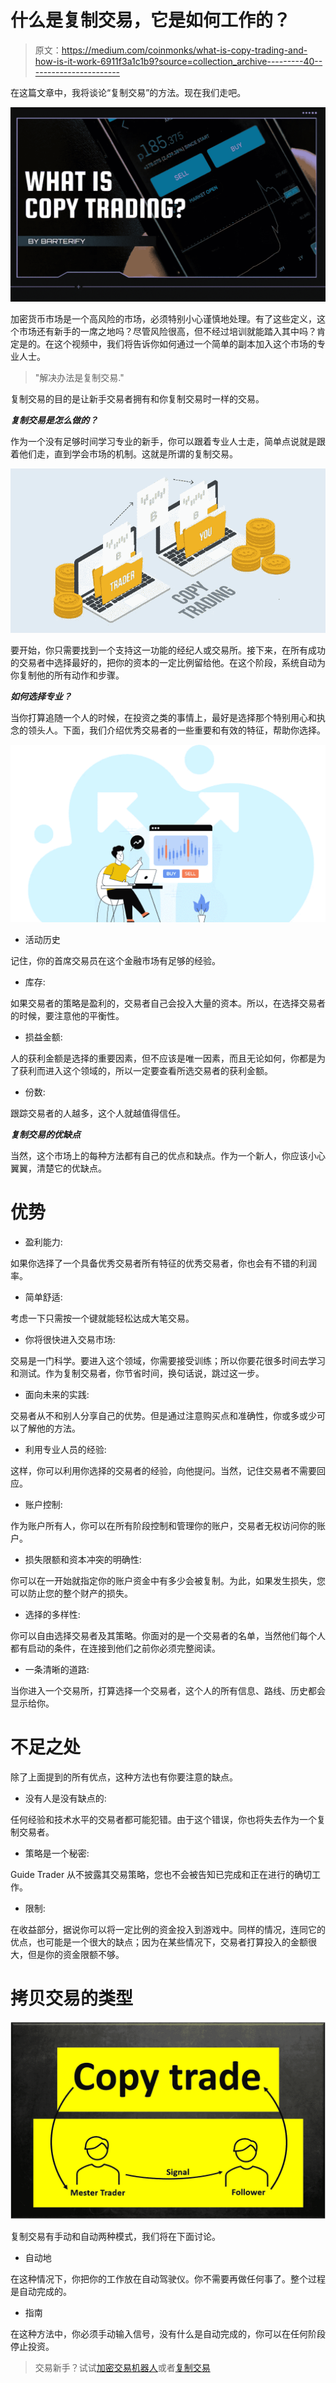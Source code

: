 # 什么是复制交易，它是如何工作的？

> 原文：<https://medium.com/coinmonks/what-is-copy-trading-and-how-is-it-work-6911f3a1c1b9?source=collection_archive---------40----------------------->

在这篇文章中，我将谈论“复制交易”的方法。现在我们走吧。

![](img/6d4d7ce0a1140657332d682df6946f31.png)

加密货币市场是一个高风险的市场，必须特别小心谨慎地处理。有了这些定义，这个市场还有新手的一席之地吗？尽管风险很高，但不经过培训就能踏入其中吗？肯定是的。在这个视频中，我们将告诉你如何通过一个简单的副本加入这个市场的专业人士。

> "解决办法是复制交易."

复制交易的目的是让新手交易者拥有和你复制交易时一样的交易。

***复制交易是怎么做的？***

作为一个没有足够时间学习专业的新手，你可以跟着专业人士走，简单点说就是跟着他们走，直到学会市场的机制。这就是所谓的复制交易。

![](img/9981da5ed07ab47c7148c7e45df110e7.png)

要开始，你只需要找到一个支持这一功能的经纪人或交易所。接下来，在所有成功的交易者中选择最好的，把你的资本的一定比例留给他。在这个阶段，系统自动为你复制他的所有动作和步骤。

***如何选择专业？***

当你打算追随一个人的时候，在投资之类的事情上，最好是选择那个特别用心和执念的领头人。下面，我们介绍优秀交易者的一些重要和有效的特征，帮助你选择。

![](img/f44e4740971c78d96aaa11a538b14677.png)

*   活动历史

记住，你的首席交易员在这个金融市场有足够的经验。

*   库存:

如果交易者的策略是盈利的，交易者自己会投入大量的资本。所以，在选择交易者的时候，要注意他的平衡性。

*   损益金额:

人的获利金额是选择的重要因素，但不应该是唯一因素，而且无论如何，你都是为了获利而进入这个领域的，所以一定要查看所选交易者的获利金额。

*   份数:

跟踪交易者的人越多，这个人就越值得信任。

***复制交易的优缺点***

当然，这个市场上的每种方法都有自己的优点和缺点。作为一个新人，你应该小心翼翼，清楚它的优缺点。

# 优势

*   盈利能力:

如果你选择了一个具备优秀交易者所有特征的优秀交易者，你也会有不错的利润率。

*   简单舒适:

考虑一下只需按一个键就能轻松达成大笔交易。

*   你将很快进入交易市场:

交易是一门科学。要进入这个领域，你需要接受训练；所以你要花很多时间去学习和测试。作为复制交易者，你节省时间，换句话说，跳过这一步。

*   面向未来的实践:

交易者从不和别人分享自己的优势。但是通过注意购买点和准确性，你或多或少可以了解他的方法。

*   利用专业人员的经验:

这样，你可以利用你选择的交易者的经验，向他提问。当然，记住交易者不需要回应。

*   账户控制:

作为账户所有人，你可以在所有阶段控制和管理你的账户，交易者无权访问你的账户。

*   损失限额和资本冲突的明确性:

你可以在一开始就指定你的账户资金中有多少会被复制。为此，如果发生损失，您可以防止您的整个财产的损失。

*   选择的多样性:

你可以自由选择交易者及其策略。你面对的是一个交易者的名单，当然他们每个人都有启动的条件，在连接到他们之前你必须完整阅读。

*   一条清晰的道路:

当你进入一个交易所，打算选择一个交易者，这个人的所有信息、路线、历史都会显示给你。

# 不足之处

除了上面提到的所有优点，这种方法也有你要注意的缺点。

*   没有人是没有缺点的:

任何经验和技术水平的交易者都可能犯错。由于这个错误，你也将失去作为一个复制交易者。

*   策略是一个秘密:

Guide Trader 从不披露其交易策略，您也不会被告知已完成和正在进行的确切工作。

*   限制:

在收益部分，据说你可以将一定比例的资金投入到游戏中。同样的情况，连同它的优点，也可能是一个很大的缺点；因为在某些情况下，交易者打算投入的金额很大，但是你的资金限额不够。

# 拷贝交易的类型

![](img/68aa731193284571ba8126b14f8a0789.png)

复制交易有手动和自动两种模式，我们将在下面讨论。

*   自动地

在这种情况下，你把你的工作放在自动驾驶仪。你不需要再做任何事了。整个过程是自动完成的。

*   指南

在这种方法中，你必须手动输入信号，没有什么是自动完成的，你可以在任何阶段停止投资。

> 交易新手？试试[加密交易机器人](/coinmonks/crypto-trading-bot-c2ffce8acb2a)或者[复制交易](/coinmonks/top-10-crypto-copy-trading-platforms-for-beginners-d0c37c7d698c)